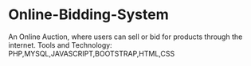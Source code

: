 # Online-Bidding-System
An Online Auction, where users can sell or bid for products through the internet. 
Tools and Technology: PHP,MYSQL,JAVASCRIPT,BOOTSTRAP,HTML,CSS
